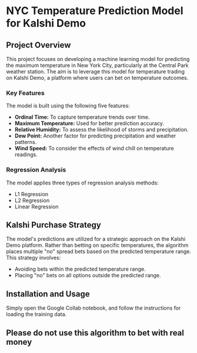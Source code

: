 # NYC Temperature Prediction Model for Kalshi Demo

## Project Overview

This project focuses on developing a machine learning model for predicting the maximum temperature in New York City, particularly at the Central Park weather station. The aim is to leverage this model for temperature trading on Kalshi Demo, a platform where users can bet on temperature outcomes.

### Key Features

The model is built using the following five features:
- **Ordinal Time:** To capture temperature trends over time.
- **Maximum Temperature:** Used for better prediction accuracy.
- **Relative Humidity:** To assess the likelihood of storms and precipitation.
- **Dew Point:** Another factor for predicting precipitation and weather patterns.
- **Wind Speed:** To consider the effects of wind chill on temperature readings.

### Regression Analysis

The model applies three types of regression analysis methods:
- L1 Regression
- L2 Regression
- Linear Regression

## Kalshi Purchase Strategy

The model's predictions are utilized for a strategic approach on the Kalshi Demo platform. Rather than betting on specific temperatures, the algorithm places multiple "no" spread bets based on the predicted temperature range. This strategy involves:

- Avoiding bets within the predicted temperature range.
- Placing "no" bets on all options outside the predicted range.

## Installation and Usage

Simply open the Google Collab notebook, and follow the instructions for loading the training data. 


## Please do not use this algorithm to bet with real money
